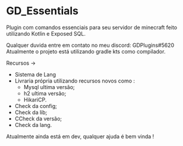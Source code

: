 # GD_Essentials
Plugin com comandos essenciais para seu servidor de minecraft feito utilizando Kotlin e Exposed SQL.

Qualquer duvida entre em contato no meu discord: GDPlugins#5620
Atualmente o projeto está utilizando gradle kts como compilador.

Recursos ->
* Sistema de Lang
* Livraria própria utilizando recursos novos como :
  - Mysql ultima versão;
  - h2 ultima versão;
  - HikariCP.
* Check da config;
* Check da lib;
* CCheck da versão;
* Check da lang.

Atualmente ainda está em dev, qualquer ajuda é bem vinda !
